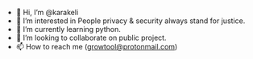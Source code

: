 - 👋 Hi, I’m @karakeli
- 👀 I’m interested in People privacy & security always stand for justice.
- 🌱 I’m currently learning python.
- 💞️ I’m looking to collaborate on public project.
- 📫 How to reach me (growtool@protonmail.com)

<!---
karakeli/karakeli is a ✨ special ✨ repository because its `README.md` (this file) appears on your GitHub profile.
You can click the Preview link to take a look at your changes.
--->
